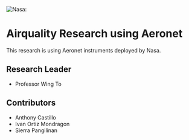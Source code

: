 ![Nasa:](https://www.nasa.gov/sites/all/themes/custom/nasatwo/images/nasa-logo.svg, "Nasa's logo from their website.")
# Airquality Research using Aeronet
This research is using Aeronet instruments deployed by Nasa.

## Research Leader
- Professor Wing To

## Contributors
- Anthony Castillo
- Ivan Ortiz Mondragon
- Sierra Pangilinan
